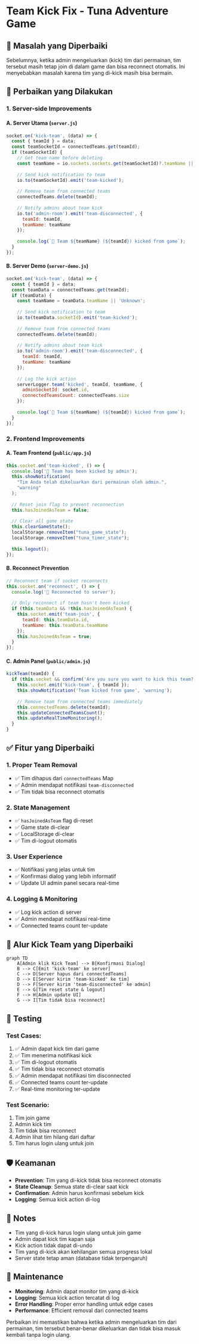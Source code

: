 # Team Kick Fix - Tuna Adventure Game

## 🎯 **Masalah yang Diperbaiki**

Sebelumnya, ketika admin mengeluarkan (kick) tim dari permainan, tim tersebut masih tetap join di dalam game dan bisa reconnect otomatis. Ini menyebabkan masalah karena tim yang di-kick masih bisa bermain.

## 🔧 **Perbaikan yang Dilakukan**

### 1. **Server-side Improvements**

#### **A. Server Utama (`server.js`)**
```javascript
socket.on('kick-team', (data) => {
  const { teamId } = data;
  const teamSocketId = connectedTeams.get(teamId);
  if (teamSocketId) {
    // Get team name before deleting
    const teamName = io.sockets.sockets.get(teamSocketId)?.teamName || 'Unknown';
    
    // Send kick notification to team
    io.to(teamSocketId).emit('team-kicked');
    
    // Remove team from connected teams
    connectedTeams.delete(teamId);
    
    // Notify admins about team kick
    io.to('admin-room').emit('team-disconnected', {
      teamId: teamId,
      teamName: teamName
    });
    
    console.log(`👢 Team ${teamName} (${teamId}) kicked from game`);
  }
});
```

#### **B. Server Demo (`server-demo.js`)**
```javascript
socket.on('kick-team', (data) => {
  const { teamId } = data;
  const teamData = connectedTeams.get(teamId);
  if (teamData) {
    const teamName = teamData.teamName || 'Unknown';
    
    // Send kick notification to team
    io.to(teamData.socketId).emit('team-kicked');
    
    // Remove team from connected teams
    connectedTeams.delete(teamId);
    
    // Notify admins about team kick
    io.to('admin-room').emit('team-disconnected', {
      teamId: teamId,
      teamName: teamName
    });
    
    // Log the kick action
    serverLogger.team('kicked', teamId, teamName, {
      adminSocketId: socket.id,
      connectedTeamsCount: connectedTeams.size
    });
    
    console.log(`👢 Team ${teamName} (${teamId}) kicked from game`);
  }
});
```

### 2. **Frontend Improvements**

#### **A. Team Frontend (`public/app.js`)**
```javascript
this.socket.on('team-kicked', () => {
  console.log('👢 Team has been kicked by admin');
  this.showNotification(
    "Tim Anda telah dikeluarkan dari permainan oleh admin.",
    "warning"
  );
  
  // Reset join flag to prevent reconnection
  this.hasJoinedAsTeam = false;
  
  // Clear all game state
  this.clearGameState();
  localStorage.removeItem("tuna_game_state");
  localStorage.removeItem("tuna_timer_state");
  
  this.logout();
});
```

#### **B. Reconnect Prevention**
```javascript
// Reconnect team if socket reconnects
this.socket.on('reconnect', () => {
  console.log('🔌 Reconnected to server');
  
  // Only reconnect if team hasn't been kicked
  if (this.teamData && !this.hasJoinedAsTeam) {
    this.socket.emit('team-join', {
      teamId: this.teamData.id,
      teamName: this.teamData.teamName
    });
    this.hasJoinedAsTeam = true;
  }
});
```

#### **C. Admin Panel (`public/admin.js`)**
```javascript
kickTeam(teamId) {
  if (this.socket && confirm('Are you sure you want to kick this team? This will remove them from the game and they will need to rejoin.')) {
    this.socket.emit('kick-team', { teamId });
    this.showNotification('Team kicked from game', 'warning');
    
    // Remove team from connected teams immediately
    this.connectedTeams.delete(teamId);
    this.updateConnectedTeamsCount();
    this.updateRealTimeMonitoring();
  }
}
```

## ✅ **Fitur yang Diperbaiki**

### 1. **Proper Team Removal**
- ✅ Tim dihapus dari `connectedTeams` Map
- ✅ Admin mendapat notifikasi `team-disconnected`
- ✅ Tim tidak bisa reconnect otomatis

### 2. **State Management**
- ✅ `hasJoinedAsTeam` flag di-reset
- ✅ Game state di-clear
- ✅ LocalStorage di-clear
- ✅ Tim di-logout otomatis

### 3. **User Experience**
- ✅ Notifikasi yang jelas untuk tim
- ✅ Konfirmasi dialog yang lebih informatif
- ✅ Update UI admin panel secara real-time

### 4. **Logging & Monitoring**
- ✅ Log kick action di server
- ✅ Admin mendapat notifikasi real-time
- ✅ Connected teams count ter-update

## 🔄 **Alur Kick Team yang Diperbaiki**

```mermaid
graph TD
    A[Admin klik Kick Team] --> B[Konfirmasi Dialog]
    B --> C[Emit 'kick-team' ke server]
    C --> D[Server hapus dari connectedTeams]
    D --> E[Server kirim 'team-kicked' ke tim]
    D --> F[Server kirim 'team-disconnected' ke admin]
    E --> G[Tim reset state & logout]
    F --> H[Admin update UI]
    G --> I[Tim tidak bisa reconnect]
```

## 🧪 **Testing**

### **Test Cases:**
1. ✅ Admin dapat kick tim dari game
2. ✅ Tim menerima notifikasi kick
3. ✅ Tim di-logout otomatis
4. ✅ Tim tidak bisa reconnect otomatis
5. ✅ Admin mendapat notifikasi tim disconnected
6. ✅ Connected teams count ter-update
7. ✅ Real-time monitoring ter-update

### **Test Scenario:**
1. Tim join game
2. Admin kick tim
3. Tim tidak bisa reconnect
4. Admin lihat tim hilang dari daftar
5. Tim harus login ulang untuk join

## 🛡️ **Keamanan**

- **Prevention**: Tim yang di-kick tidak bisa reconnect otomatis
- **State Cleanup**: Semua state di-clear saat kick
- **Confirmation**: Admin harus konfirmasi sebelum kick
- **Logging**: Semua kick action di-log

## 📝 **Notes**

- Tim yang di-kick harus login ulang untuk join game
- Admin dapat kick tim kapan saja
- Kick action tidak dapat di-undo
- Tim yang di-kick akan kehilangan semua progress lokal
- Server state tetap aman (database tidak terpengaruh)

## 🔧 **Maintenance**

- **Monitoring**: Admin dapat monitor tim yang di-kick
- **Logging**: Semua kick action tercatat di log
- **Error Handling**: Proper error handling untuk edge cases
- **Performance**: Efficient removal dari connected teams

Perbaikan ini memastikan bahwa ketika admin mengeluarkan tim dari permainan, tim tersebut benar-benar dikeluarkan dan tidak bisa masuk kembali tanpa login ulang.
